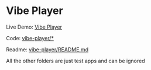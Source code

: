 # Vibe Player

Live Demo: [Vibe Player](https://averykhoo.github.io/vibe-player/)

Code: [vibe-player/*](./vibe-player)

Readme: [vibe-player/README.md](./vibe-player/README.md)

All the other folders are just test apps and can be ignored